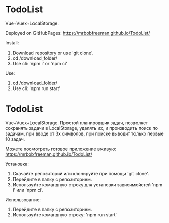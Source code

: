 # TodoList
Vue+Vuex+LocalStorage.

Deployed on GitHubPages: https://mrbobfreeman.github.io/TodoList/

Install:
1. Download repository or use 'git clone'.
2. cd /download_folder/
3. Use cli: 'npm i' or 'npm ci'

Use:
1. cd /download_folder/
2. Use cli: 'npm run start'

# TodoList
Vue+Vuex+LocalStorage.
Простой планировшик задач, позволяет сохранять задачи в LocalStorage, удалять их, и производить поиск по задачам, при вводе от 3х символов, при поиске выводит только первые 10 задач.

Можете посмотреть готовое приложение вживую: https://mrbobfreeman.github.io/TodoList/

Установка:
1. Скачайте репозиторий или клонируйте при помощи 'git clone'.
2. Перейдите в папку с репозиторием.
3. Используйте командную строку для установки зависимойстей 'npm i' или 'npm ci'.

Использование:
1. Перейдите в папку с репозиторием.
2. Используйте командную строку: 'npm run start'
